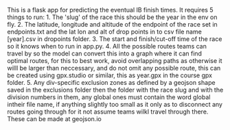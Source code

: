 This is a flask app for predicting the eventual IB finish times.
It requires 5 things to run:
    1. The 'slug' of the race this should be the year in the env on fly.
    2. The latitude, longitude and altitude of the endpoint of the race set in endpoints.txt and the lat lon and alt of drop points in to csv file name [year].csv in dropoints folder.
    3. The start and finish/cut-off time of the race so it knows when to run in app.py.
    4. All the possible routes teams can travel by so the model can convert this into a graph where it can find optimal routes, for this to best work, avoid overlapping paths as otherwise it willl be larger than neccessary, and do not omit any possible route, this can be created using gpx.studio or similar, this as year.gpx in the course gpx folder.
    5. Any div-specific exclusion zones as defined by a geojson shape saved in the exclusions folder then the folder with the race slug and with the division numbers in them, any global ones must contain the word global intheir file name, if anything slightly too small as it only as to disconnect any routes going through for it not assume teams wilkl travel through there. These can be made at geojson.io
